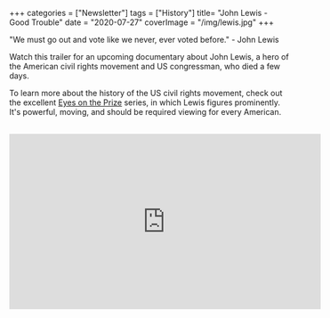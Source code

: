 +++
categories = ["Newsletter"]
tags = ["History"]
title= "John Lewis - Good Trouble"
date = "2020-07-27"
coverImage = "/img/lewis.jpg"
+++

"We must go out and vote like we never, ever voted before." - John Lewis

Watch this trailer for an upcoming documentary about John Lewis, a hero of the American civil rights movement and US congressman, who died a few days.

<!--more-->

To learn more about the history of the US civil rights movement, check out the excellent [Eyes on the Prize](https://www.youtube.com/playlist?list=PLfUJ8lTZUqUFx4V7yvomTplFSBq6MBc1E) series, in which Lewis figures prominently. It's powerful, moving, and should be required viewing for every American.


<br>

<iframe width="560" height="315" src="https://www.youtube.com/embed/z_oEkOdIXdo" frameborder="0" allow="accelerometer; autoplay; encrypted-media; gyroscope; picture-in-picture" allowfullscreen></iframe>
